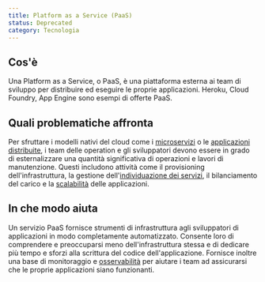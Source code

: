 ```yaml
---
title: Platform as a Service (PaaS)
status: Deprecated
category: Tecnologia
---
```


## Cos'è

Una Platform as a Service, o PaaS, è una piattaforma esterna ai team di sviluppo per distribuire ed eseguire le proprie applicazioni. Heroku, Cloud Foundry, App Engine sono esempi di offerte PaaS.

## Quali problematiche affronta

Per sfruttare i modelli nativi del cloud come i [microservizi](/it/microservices-architecture/) o le [applicazioni distribuite](/it/distributed-apps/), i team delle operation e gli sviluppatori devono essere in grado di esternalizzare una quantità significativa di operazioni e lavori di manutenzione. Questi includono attività come il provisioning dell'infrastruttura, la gestione dell'[individuazione dei servizi](/service-discovery/), il bilanciamento del carico e la [scalabilità](/it/scalability/) delle applicazioni.

## In che modo aiuta

Un servizio PaaS fornisce strumenti di infrastruttura agli sviluppatori di applicazioni in modo completamente automatizzato. Consente loro di comprendere e preoccuparsi meno dell'infrastruttura stessa e di dedicare più tempo e sforzi alla scrittura del codice dell'applicazione. Fornisce inoltre una base di monitoraggio e [osservabilità](/it/observability/) per aiutare i team ad assicurarsi che le proprie applicazioni siano funzionanti. 
